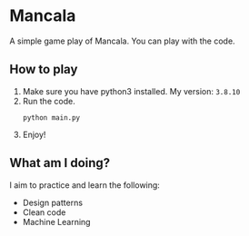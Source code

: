 # Mancala
A simple game play of Mancala. You can play with the code.

## How to play
1. Make sure you have python3 installed.
   My version: `3.8.10`
1. Run the code.
   ```
   python main.py
   ```
1. Enjoy!

## What am I doing?
I aim to practice and learn the following:
* Design patterns
* Clean code
* Machine Learning
